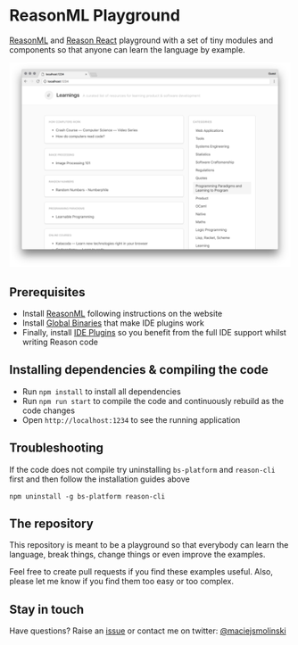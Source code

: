 # ReasonML Playground

[ReasonML](https://reasonml.github.io/) and [Reason React](https://reasonml.github.io/reason-react/) playground with a set of tiny modules and components so that anyone can learn the language by example.

![](/assets/preview-v2.png)

## Prerequisites

* Install [ReasonML](https://reasonml.github.io/docs/en/quickstart-javascript.html) following instructions on the website
* Install [Global Binaries](https://reasonml.github.io/docs/en/global-installation.html) that make IDE plugins work
* Finally, install [IDE Plugins](https://reasonml.github.io/docs/en/editor-plugins.html) so you benefit from the full IDE support whilst writing Reason code


## Installing dependencies & compiling the code

* Run `npm install` to install all dependencies
* Run `npm run start` to compile the code and continuously rebuild as the code changes
* Open `http://localhost:1234` to see the running application

## Troubleshooting

If the code does not compile try uninstalling `bs-platform` and `reason-cli` first and then follow the installation guides above

```
npm uninstall -g bs-platform reason-cli
```

## The repository

This repository is meant to be a playground so that everybody can learn the language, break things, change things or even improve the examples.

Feel free to create pull requests if you find these examples useful. Also, please let me know if you find them too easy or too complex.


## Stay in touch

Have questions? Raise an [issue](https://github.com/maciejsmolinski/reasonml-playground/issues) or contact me on twitter: [@maciejsmolinski](https://twitter.com/maciejsmolinski)
